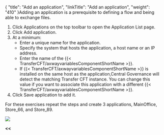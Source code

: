 {
    "title": "Add an application",
    "linkTitle": "Add an application",
    "weight": "410"
}Adding an application is a prerequisite to defining a flow and being able to exchange files.

1. Click Applications on the top toolbar to open the Application List page.
1. Click Add application.
1. At a minimum:
    -   Enter a unique name for the application.  
    -   Specify the system that hosts the application, a host name or an IP address.
    -   Enter the name of the {{< TransferCFT/axwayvariablesComponentShortName  >}}.
    -   If {{< TransferCFT/axwayvariablesComponentShortName  >}} is installed on the same host as the application,Central Governance will detect the matching Transfer CFT instance. You can change this value if you want to associate this application with a different {{< TransferCFT/axwayvariablesComponentShortName  >}}.
1. Click Save application to add it.

For these exercises repeat the steps and create 3 applications, MainOffice, Store_66, and Store_89.

![](/Images/TransferCFT/create_application_w_cg.png)

****&lt;&lt;**** [](../../)
